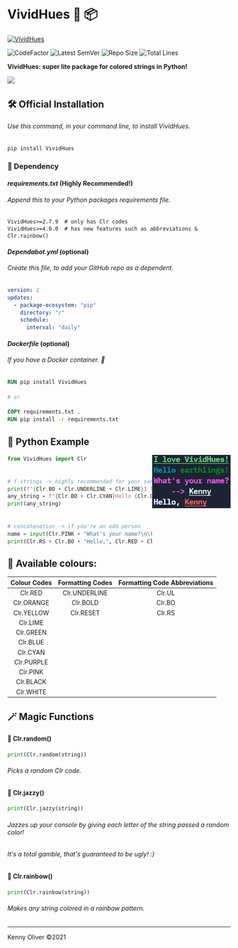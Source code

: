 # VividHues :rainbow: :package:

[![VividHues](https://github.com/KennyOliver/VividHues/actions/workflows/publish_to_test_pypi.yml/badge.svg)](https://github.com/KennyOliver/VividHues/actions/workflows/publish_to_test_pypi.yml)

![CodeFactor](https://www.codefactor.io/repository/github/KennyOliver/vividHues/badge?style=for-the-badge)
![Latest SemVer](https://img.shields.io/github/v/tag/KennyOliver/vividHues?label=version&sort=semver&style=for-the-badge)
![Repo Size](https://img.shields.io/github/repo-size/KennyOliver/vividHues?style=for-the-badge)
![Total Lines](https://img.shields.io/tokei/lines/github/KennyOliver/vividHues?style=for-the-badge)

<!-- [![repl](https://repl.it/badge/github/KennyOliver/vividHues)](https://repl.it/@KennyOliver/vividHues) -->

**VividHues: super lite package for colored strings in Python!**

<a href="https://pypi.org/project/VividHues/"><img src="https://img.shields.io/badge/PyPi-3775A9?style=for-the-badge&logo=pypi&logoColor=white" /></a>

## :hammer_and_wrench: Official Installation
###### Use this command, in your command line, to install VividHues.
```bash
pip install VividHues
```

### :bricks: Dependency
#### _requirements.txt_ (Highly Recommended!)
###### Append this to your Python packages requirements file.
```
VividHues>=2.7.9  # only has Clr codes
VividHues>=4.0.0  # has new features such as abbreviations & Clr.rainbow()
```

#### _Dependabot.yml_ (optional)
###### Create this file, to add your GitHub repo as a dependent.
```yaml
version: 2
updates:
  - package-ecosystem: "pip"
    directory: "/"
    schedule:
      interval: "daily"
```

#### _Dockerfile_ (optional)
###### If you have a Docker container. :whale2:
```dockerfile
RUN pip install VividHues

# or

COPY requirements.txt .
RUN pip install -r requirements.txt
```


## :toolbox: Python Example

<img src="vividhues-demo.jpg" align="right" />

```python
from VividHues import Clr


# f-strings -> highly recommended for your sanity
print(f"{Clr.BO + Clr.UNDERLINE + Clr.LIME}I love VividHues!{Clr.RS}")
any_string = f"{Clr.BO + Clr.CYAN}Hello {Clr.GREEN}earthlings!{Clr.RS}"
print(any_string)


# concatenation -> if you're an odd person
name = input(Clr.PINK + "What's your name?\n\t--> " + Clr.RS + Clr.UL)
print(Clr.RS + Clr.BO + "Hello,", Clr.RED + Clr.UL + name)
```

## :rainbow: Available colours:

| Colour Codes | Formatting Codes | Formatting Code Abbreviations |
| :----------: | :--------------: | :---------------------------: |
| Clr.RED      | Clr.UNDERLINE    | Clr.UL |
| Clr.ORANGE   | Clr.BOLD         | Clr.BO |
| Clr.YELLOW   | Clr.RESET        | Clr.RS |
| Clr.LIME     |
| Clr.GREEN    |
| Clr.BLUE     |
| Clr.CYAN     |
| Clr.PURPLE   |
| Clr.PINK     |
| Clr.BLACK    |
| Clr.WHITE    |


## :magic_wand: Magic Functions

#### :game_die: Clr.random()
```python
print(Clr.random(string))
```
###### Picks a random Clr code.

#### :saxophone: Clr.jazzy()
```python
print(Clr.jazzy(string))
```
###### Jazzes up your console by giving each letter of the string passed a random color!
###### It's a total gamble, that's guaranteed to be ugly! :)

#### :rainbow: Clr.rainbow()
```python
print(Clr.rainbow(string))
```
###### Makes any string colored in a rainbow pattern.


---
Kenny Oliver ©2021
